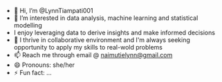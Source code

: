 - 👋 Hi, I’m @LynnTiampati001
- 👀 I’m interested in data analysis, machine learning and statistical modelling
-  I enjoy leveraging data to derive insights and make informed decisions
- 💞️ I thrive in collaborative environment and I'm always seeking opportunity to apply my skills to real-wold problems
- 📫 Reach me through email @ naimutielynn@gmail.com
- 😄 Pronouns: she/her
- ⚡ Fun fact: ...

<!---
LynnTiampati001/LynnTiampati001 is a ✨ special ✨ repository because its `README.md` (this file) appears on your GitHub profile.
You can click the Preview link to take a look at your changes.
--->
